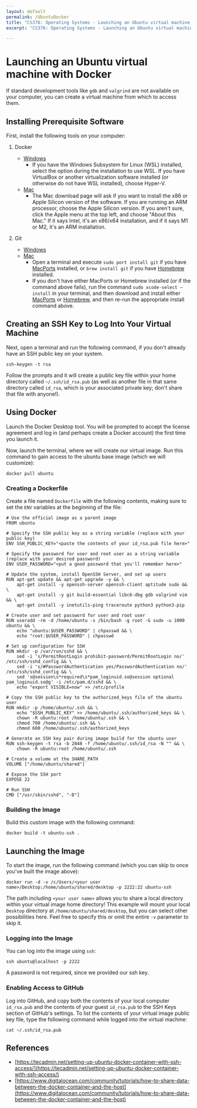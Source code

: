 ```yaml
---
layout: default
permalink: /UbuntuDocker
title: "CS376: Operating Systems - Launching an Ubuntu virtual machine with Docker"
excerpt: "CS376: Operating Systems - Launching an Ubuntu virtual machine with Docker"

---
```


# Launching an Ubuntu virtual machine with Docker

If standard development tools like `gdb` and `valgrind` are not available on your computer, you can create a virtual machine from which to access them.  

## Installing Prerequisite Software

First, install the following tools on your computer:

1. Docker
    * [Windows](https://docs.docker.com/desktop/install/windows-install/)
        * If you have the Windows Subsystem for Linux (WSL) installed, select the option during the installation to use WSL.  If you have VirtualBox or another virtualization software installed (or otherwise do not have WSL installed), choose Hyper-V.
    * [Mac](https://docs.docker.com/desktop/install/mac-install/)
        * The Mac download page will ask if you want to install the x86 or Apple Silicon version of the software.  If you are running an ARM processor, choose the Apple Silicon version.  If you aren't sure, click the Apple menu at the top left, and choose "About this Mac."  If it says Intel, it's an x86/x64 installation, and if it says M1 or M2, it's an ARM installation.
      
2. Git
    * [Windows](https://git-scm.com/downloads)
    * [Mac](https://git-scm.com/download/mac)
        * Open a terminal and execute `sudo port install git` if you have [MacPorts](https://www.macports.org/) installed, or `brew install git` if you have [Homebrew](https://brew.sh/) installed.  
        *  If you don't have either MacPorts or Homebrew installed (or if the command above fails), run the command `sudo xcode-select –install` in your terminal, and then download and install either [MacPorts](https://www.macports.org/) or [Homebrew](https://brew.sh/), and then re-run the appropriate install command above.
    
## Creating an SSH Key to Log Into Your Virtual Machine

Next, open a terminal and run the following command, if you don't already have an SSH public key on your system.

```
ssh-keygen -t rsa
```

Follow the prompts and it will create a public key file within your home directory called `~/.ssh/id_rsa.pub` (as well as another file in that same directory called `id_rsa`, which is your associated private key; don't share that file with anyone!).

## Using Docker

Launch the Docker Desktop tool.  You will be prompted to accept the license agreement and log in (and perhaps create a Docker account) the first time you launch it.

Now, launch the terminal, where we will create our virtual image.  Run this command to gain access to the ubuntu base image (which we will customize):

```
docker pull ubuntu
```

### Creating a Dockerfile

Create a file named `Dockerfile` with the following contents, making sure to set the `ENV` variables at the beginning of the file:

```
# Use the official image as a parent image
FROM ubuntu

# Specify the SSH public key as a string variable (replace with your public key)
ENV SSH_PUBLIC_KEY="<paste the contents of your id_rsa.pub file here>"

# Specify the password for user and root user as a string variable (replace with your desired password)
ENV USER_PASSWORD="<put a good password that you'll remember here>"

# Update the system, install OpenSSH Server, and set up users
RUN apt-get update && apt-get upgrade -y && \
    apt-get install -y openssh-server openssh-client aptitude sudo && \
    apt-get install -y git build-essential libc6-dbg gdb valgrind vim && \
    apt-get install -y inetutils-ping traceroute python3 python3-pip

# Create user and set password for user and root user
RUN useradd -rm -d /home/ubuntu -s /bin/bash -g root -G sudo -u 1000 ubuntu && \
    echo "ubuntu:$USER_PASSWORD" | chpasswd && \
    echo "root:$USER_PASSWORD" | chpasswd

# Set up configuration for SSH
RUN mkdir -p /var/run/sshd && \
    sed -i 's/PermitRootLogin prohibit-password/PermitRootLogin no/' /etc/ssh/sshd_config && \
    sed -i 's/#PasswordAuthentication yes/PasswordAuthentication no/' /etc/ssh/sshd_config && \
    sed 's@session\s*required\s*pam_loginuid.so@session optional pam_loginuid.so@g' -i /etc/pam.d/sshd && \
    echo "export VISIBLE=now" >> /etc/profile

# Copy the SSH public key to the authorized_keys file of the ubuntu user
RUN mkdir -p /home/ubuntu/.ssh && \
    echo "$SSH_PUBLIC_KEY" >> /home/ubuntu/.ssh/authorized_keys && \
    chown -R ubuntu:root /home/ubuntu/.ssh && \
    chmod 700 /home/ubuntu/.ssh && \
    chmod 600 /home/ubuntu/.ssh/authorized_keys

# Generate an SSH key pair during image build for the ubuntu user
RUN ssh-keygen -t rsa -b 2048 -f /home/ubuntu/.ssh/id_rsa -N "" && \
    chown -R ubuntu:root /home/ubuntu/.ssh

# Create a volume at the SHARE_PATH
VOLUME ["/home/ubuntu/shared"]

# Expose the SSH port
EXPOSE 22

# Run SSH
CMD ["/usr/sbin/sshd", "-D"]
```

### Building the Image

Build this custom image with the following command:

```
docker build -t ubuntu-ssh . 
```

## Launching the Image

To start the image, run the following command (which you can skip to once you've built the image above):

```
docker run -d -v /c/Users/<your user name>/Desktop:/home/ubuntu/shared/desktop -p 2222:22 ubuntu-ssh 
```

The path including `<your user name>` allows you to share a local directory within your virtual image home directory!  This example will mount your local `Desktop` directory at `/home/ubuntu/shared/desktop`, but you can select other possibilities here.  Feel free to specify this or omit the entire `-v` parameter to skip it.

### Logging into the Image

You can log into the image using `ssh`:

```
ssh ubuntu@localhost -p 2222 
```

A password is not required, since we provided our ssh key.

### Enabling Access to GitHub

Log into GitHub, and copy both the contents of your local computer `id_rsa.pub` and the contents of your guest `id_rsa.pub` to the SSH Keys section of GitHub's settings.  To list the contents of your virtual image public key file, type the following command while logged into the virtual machine:

```
cat ~/.ssh/id_rsa.pub
```

## References

* [https://tecadmin.net/setting-up-ubuntu-docker-container-with-ssh-access/](https://tecadmin.net/setting-up-ubuntu-docker-container-with-ssh-access/)
* [https://www.digitalocean.com/community/tutorials/how-to-share-data-between-the-docker-container-and-the-host](https://www.digitalocean.com/community/tutorials/how-to-share-data-between-the-docker-container-and-the-host)